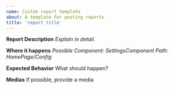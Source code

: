 ```yaml
---
name: Custom report template
about: A template for posting reports
title: 'report title'
---
```



**Report Description**
*Explain in detail.*

**Where it happens**
*Possible Component:*
    *SettingsComponent*
*Path:*
    *HomePage/Config*

**Expected Behavior**
What should happen?

**Medias**
If possible, provide a media